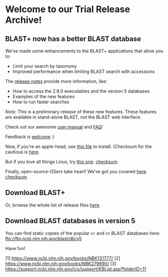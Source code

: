 # Welcome to our Trial Release Archive!

## BLAST+ now has a better BLAST database

We’ve made some enhancements to the BLAST+ applications that allow you to:

* Limit your search by taxonomy
* Improved performance when limiting BLAST search with accessions

The [release notes](1) provide more information, like:

* How to access the 2.8.0 executables and the version 5 databases
* Examples of the new features
* How to run faster searches

_Note:_ This is a preliminary release of these new features.  These features are available in stand-alone BLAST, not the BLAST web interface.

Check out our awesome [user manual](https://www.ncbi.nlm.nih.gov/books/NBK279690/) and [FAQ](https://support.ncbi.nlm.nih.gov/ics/support/KBList.asp?folderID=11)!

Feedback is [welcome](https://www.ncbi.nlm.nih.gov/home/about/contact/) :)

Now, if you're an apple-head, use [this file](ftp://ftp.ncbi.nlm.nih.gov/blast/executables/blast+/2.8.0alpha/ncbi-blast-2.8.0+.dmg) to install. (Checksum for the cautious is [here](ftp://ftp.ncbi.nlm.nih.gov/blast/executables/blast+/2.8.0alpha/ncbi-blast-2.8.0+.dmg.md5).

But if you love all things Linux, try [this one](ftp://ftp.ncbi.nlm.nih.gov/blast/executables/blast+/2.8.0alpha/ncbi-blast-2.8.0+-x64-linux.tar.gz). [checksum](ftp://ftp.ncbi.nlm.nih.gov/blast/executables/blast+/2.8.0alpha/ncbi-blast-2.8.0+-x64-linux.tar.gz.md5).

Finally, open-source-OSers take heart!  We've got you covered [here](ftp://ftp.ncbi.nlm.nih.gov/blast/executables/blast+/2.8.0/ncbi-blast-2.8.0+-src.tar.gz). [checksum](ftp://ftp.ncbi.nlm.nih.gov/blast/executables/blast+/2.8.0/ncbi-blast-2.8.0+-src.tar.gz.md5).

## Download BLAST+
Or, browse the whole list of release files [here](ftp://ftp.ncbi.nlm.nih.gov/blast/executables/blast+/2.8.0alpha/).

## Download BLAST databases in version 5
You can find static copies of the popular `nr` and `nt` BLAST databases here: ftp://ftp.ncbi.nlm.nih.gov/blast/db/v5






Have fun!

[1] https://www.ncbi.nlm.nih.gov/books/NBK131777/
[2] https://www.ncbi.nlm.nih.gov/books/NBK279690/
[3] https://support.ncbi.nlm.nih.gov/ics/support/KBList.asp?folderID=11
